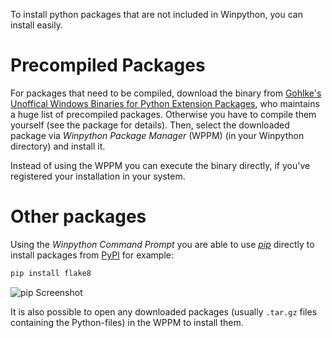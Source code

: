 To install python packages that are not included in Winpython, you can install easily.

# Precompiled Packages

For packages that need to be compiled, download the binary from [Gohlke's Unoffical Windows Binaries for Python Extension Packages](http://www.lfd.uci.edu/~gohlke/pythonlibs/), who maintains a huge list of precompiled packages. Otherwise you have to compile them yourself (see the package for details).
Then, select the downloaded package via *Winpython Package Manager* (WPPM) (in your Winpython directory) and install it.

Instead of using the WPPM you can execute the binary directly, if you've registered your installation in your system.

# Other packages

Using the *Winpython Command Prompt* you are able to use [*pip*](https://pip.readthedocs.org/en/latest/) directly to install packages from [PyPI](http://pypi.python.org/) for example:

```bash
pip install flake8
```

![pip Screenshot](https://imgur.com/pXATvsc)

It is also possible to open any downloaded packages (usually `.tar.gz` files containing the Python-files) in the WPPM to install them.